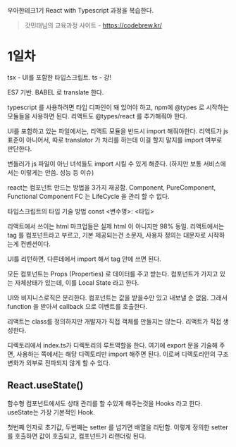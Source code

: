 우아한테크1기 React with Typescript 과정을 복습한다. 
> 갓민태님의 교육과정 사이트 - https://codebrew.kr/

# 1일차
tsx - UI를 포함한 타입스크립트.
ts - 걍!

ES7 기반. BABEL 로 translate 한다.

typescript 를 사용하려면 타입 디파인이 돼 있어야 하고, npm에 @types 로 시작하는 모듈들을 사용하면 된다.
리액트도 @types/react 를 추가해줘야 한다.

UI를 포함하고 있는 파일에서는, 리액트 모듈을 반드시 import 해줘야한다. 리액트가 js 표준이 아니어서, 따로 translator 가 처리를 하는데 이걸 할지 말지를 import 여부로 판단한다.

번들러가 js 파일이 아닌 녀석들도 import 시킬 수 있게 해준다. (하지만 보통 서비스에서는 이렇게는 안씀. 성능 등 이슈)

react는 컴포넌트 만드는 방법을 3가지 재공함.
Component, PureComponent, Functional Component
FC 는 LifeCycle 을 관리 할 수 없다.

타입스크립트의 타입 기술 방법
const <변수명>: <타입>

리액트에서 쓰이는 html 마크업들은 실제 html 이 아니지만 98% 동일. 리액트에서는 tag 를 컴포넌트라고 부르고, 기본 제공되는건 소문자, 사용자 정의는 대문자로 시작하는게 컨벤션이다.

UI를 리턴하면, 다른데에서 import 해서 tag 안에 쓰면 된다.

모든 컴포넌트는 Props (Properties) 로 데이터를 주고 받는다.
컴포넌트가 가지고 있는 자체상태가 있는데, 이를 Local State 라고 한다.

UI와 비지니스로직은 분리한다. 컴포넌트는 값을 받을수만 있고 내보낼 순 없음. 그래서 function 을 받아서 callback 으로 이벤트를 호출한다.

리액트는 class를 정의하지만 개발자가 직접 객체를 만들지는 않는다. 리액트가 직접 생성한다.

디렉토리에서 index.ts가 디렉토리의 루트역할을 한다. 여기에 export  문을 기술해 주면, 사용하는 쪽에서는 해당 디렉토리만 import 해주면 된다. 이로써 디렉토리안의 구조 변화가 외부로 전파되지 않게 할 수 있다.

## React.useState()
함수형 컴포넌트에서도 상태 관리를 할 수있게 해주는것을 Hooks 라고 한다. useState는 가장 기본적인 Hook.

첫번째 인자로 초기값, 두번째는 setter 를 넘기면 배열을 리턴함. 이렇게 정의한 setter 를 호출하면 값이 호출되고, 컴포넌트가 리랜더링 된다.



